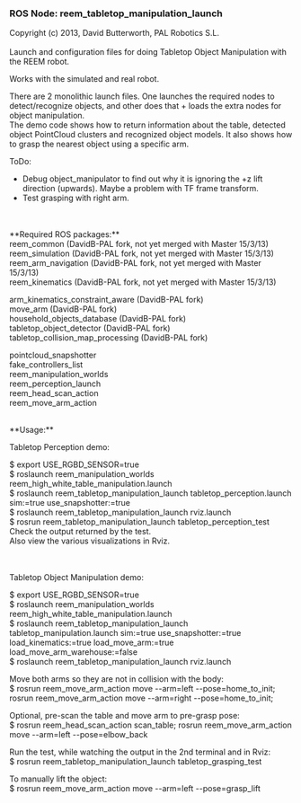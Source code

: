 ### ROS Node: reem_tabletop_manipulation_launch
Copyright (c) 2013, David Butterworth, PAL Robotics S.L. 
<br>
<br>
Launch and configuration files for doing Tabletop Object Manipulation with the REEM robot. 

Works with the simulated and real robot.

There are 2 monolithic launch files. One launches the required nodes to detect/recognize objects, and other does that + loads the extra nodes for object manipulation. <br>
The demo code shows how to return information about the table, detected object PointCloud clusters and recognized object models. It also shows how to grasp the nearest object using a specific arm.

ToDo: 
 - Debug object_manipulator to find out why it is ignoring the +z lift direction (upwards). Maybe a problem with TF frame transform.
 - Test grasping with right arm.
<br>

<br>
**Required ROS packages:** <br>
reem_common     (DavidB-PAL fork, not yet merged with Master 15/3/13) <br>
reem_simulation (DavidB-PAL fork, not yet merged with Master 15/3/13) <br>
reem_arm_navigation (DavidB-PAL fork, not yet merged with Master 15/3/13) <br>
reem_kinematics (DavidB-PAL fork, not yet merged with Master 15/3/13) 

arm_kinematics_constraint_aware (DavidB-PAL fork) <br>
move_arm (DavidB-PAL fork) <br>
household_objects_database (DavidB-PAL fork) <br>
tabletop_object_detector (DavidB-PAL fork) <br>
tabletop_collision_map_processing (DavidB-PAL fork)

pointcloud_snapshotter <br>
fake_controllers_list <br>
reem_manipulation_worlds <br>
reem_perception_launch <br>
reem_head_scan_action <br>
reem_move_arm_action
<br>

<br>
**Usage:** <br>

Tabletop Perception demo:

$ export USE_RGBD_SENSOR=true <br>
$ roslaunch reem_manipulation_worlds reem_high_white_table_manipulation.launch <br>
$ roslaunch reem_tabletop_manipulation_launch tabletop_perception.launch sim:=true use_snapshotter:=true <br>
$ roslaunch reem_tabletop_manipulation_launch rviz.launch <br>
$ rosrun reem_tabletop_manipulation_launch tabletop_perception_test <br>
Check the output returned by the test. <br>
Also view the various visualizations in Rviz. <br>
<br>

<br>
Tabletop Object Manipulation demo:

$ export USE_RGBD_SENSOR=true <br>
$ roslaunch reem_manipulation_worlds reem_high_white_table_manipulation.launch <br>
$ roslaunch reem_tabletop_manipulation_launch tabletop_manipulation.launch sim:=true use_snapshotter:=true load_kinematics:=true load_move_arm:=true load_move_arm_warehouse:=false <br>
$ roslaunch reem_tabletop_manipulation_launch rviz.launch

Move both arms so they are not in collision with the body: <br>
$ rosrun reem_move_arm_action move --arm=left --pose=home_to_init; rosrun reem_move_arm_action move --arm=right --pose=home_to_init; 

Optional, pre-scan the table and move arm to pre-grasp pose: <br>
$ rosrun reem_head_scan_action scan_table; rosrun reem_move_arm_action move --arm=left --pose=elbow_back

Run the test, while watching the output in the 2nd terminal and in Rviz: <br>
$ rosrun reem_tabletop_manipulation_launch tabletop_grasping_test 

To manually lift the object: <br>
$ rosrun reem_move_arm_action move --arm=left --pose=grasp_lift






